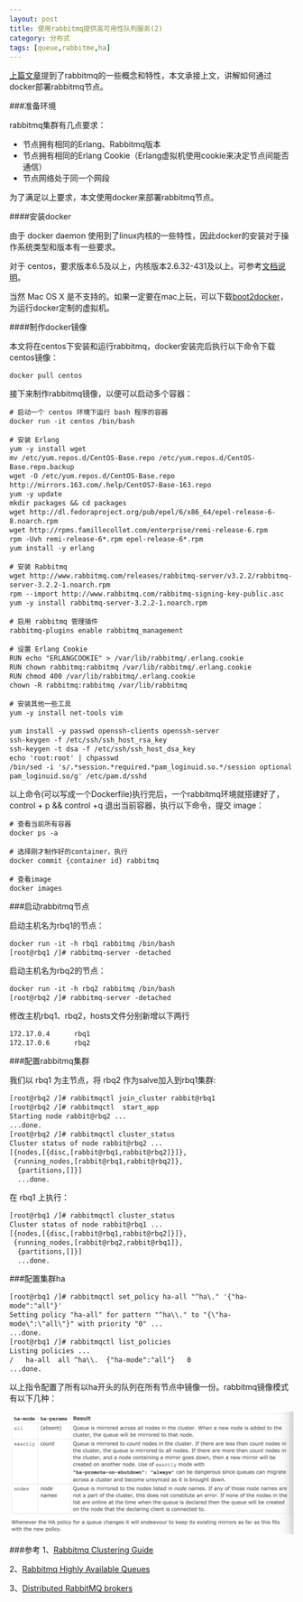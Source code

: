 ```yaml
---
layout: post
title: 使用rabbitmq提供高可用性队列服务(2)
category: 分布式
tags: [queue,rabbitme,ha]
---
```


[上篇文章](/2015/05/30/rabbitmq-cluster-with-high-availability-1/)提到了rabbitmq的一些概念和特性，本文承接上文，讲解如何通过docker部署rabbitmq节点。

###准备环境

rabbitmq集群有几点要求：

* 节点拥有相同的Erlang、Rabbitmq版本
* 节点拥有相同的Erlang Cookie（Erlang虚拟机使用cookie来决定节点间能否通信）
* 节点网络处于同一个网段

为了满足以上要求，本文使用docker来部署rabbitmq节点。

####安装docker

由于 docker daemon 使用到了linux内核的一些特性，因此docker的安装对于操作系统类型和版本有一些要求。

对于 centos，要求版本6.5及以上，内核版本2.6.32-431及以上。可参考[文档说明](https://docs.docker.com/installation/centos/)。

当然 Mac OS X 是不支持的。如果一定要在mac上玩，可以下载[boot2docker](https://github.com/boot2docker/osx-installer/releases)，为运行docker定制的虚拟机。

####制作docker镜像

本文将在centos下安装和运行rabbitmq，docker安装完后执行以下命令下载centos镜像：

    docker pull centos


接下来制作rabbitmq镜像，以便可以启动多个容器：

    # 启动一个 centos 环境下运行 bash 程序的容器
    docker run -it centos /bin/bash

    # 安装 Erlang
    yum -y install wget
    mv /etc/yum.repos.d/CentOS-Base.repo /etc/yum.repos.d/CentOS-Base.repo.backup
    wget -O /etc/yum.repos.d/CentOS-Base.repo http://mirrors.163.com/.help/CentOS7-Base-163.repo
    yum -y update
    mkdir packages && cd packages
    wget http://dl.fedoraproject.org/pub/epel/6/x86_64/epel-release-6-8.noarch.rpm
    wget http://rpms.famillecollet.com/enterprise/remi-release-6.rpm
    rpm -Uvh remi-release-6*.rpm epel-release-6*.rpm
    yum install -y erlang

    # 安装 Rabbitmq
    wget http://www.rabbitmq.com/releases/rabbitmq-server/v3.2.2/rabbitmq-server-3.2.2-1.noarch.rpm
    rpm --import http://www.rabbitmq.com/rabbitmq-signing-key-public.asc
    yum -y install rabbitmq-server-3.2.2-1.noarch.rpm
    
    # 启用 rabbitmq 管理插件
    rabbitmq-plugins enable rabbitmq_management

    # 设置 Erlang Cookie
    RUN echo "ERLANGCOOKIE" > /var/lib/rabbitmq/.erlang.cookie
    RUN chown rabbitmq:rabbitmq /var/lib/rabbitmq/.erlang.cookie
    RUN chmod 400 /var/lib/rabbitmq/.erlang.cookie
    chown -R rabbitmq:rabbitmq /var/lib/rabbitmq

    # 安装其他一些工具
    yum -y install net-tools vim

    yum install -y passwd openssh-clients openssh-server
    ssh-keygen -f /etc/ssh/ssh_host_rsa_key
    ssh-keygen -t dsa -f /etc/ssh/ssh_host_dsa_key
    echo 'root:root' | chpasswd
    /bin/sed -i 's/.*session.*required.*pam_loginuid.so.*/session optional pam_loginuid.so/g' /etc/pam.d/sshd

以上命令(可以写成一个Dockerfile)执行完后，一个rabbitmq环境就搭建好了，control + p && control +q 退出当前容器，执行以下命令，提交 image：

    # 查看当前所有容器
    docker ps -a

    # 选择刚才制作好的container，执行
    docker commit {container id} rabbitmq

    # 查看image
    docker images

###启动rabbitmq节点

启动主机名为rbq1的节点：

    docker run -it -h rbq1 rabbitmq /bin/bash
    [root@rbq1 /]# rabbitmq-server -detached

启动主机名为rbq2的节点：

    docker run -it -h rbq2 rabbitmq /bin/bash
    [root@rbq2 /]# rabbitmq-server -detached

修改主机rbq1、rbq2，hosts文件分别新增以下两行

    172.17.0.4      rbq1
    172.17.0.6      rbq2

###配置rabbitmq集群

我们以 rbq1 为主节点，将 rbq2 作为salve加入到rbq1集群:

    [root@rbq2 /]# rabbitmqctl join_cluster rabbit@rbq1
    [root@rbq2 /]# rabbitmqctl  start_app
    Starting node rabbit@rbq2 ...
    ...done.
    [root@rbq2 /]# rabbitmqctl cluster_status
    Cluster status of node rabbit@rbq2 ...
    [{nodes,[{disc,[rabbit@rbq1,rabbit@rbq2]}]},
     {running_nodes,[rabbit@rbq1,rabbit@rbq2]},
      {partitions,[]}]
      ...done.

在 rbq1 上执行：

    [root@rbq1 /]# rabbitmqctl cluster_status
    Cluster status of node rabbit@rbq1 ...
    [{nodes,[{disc,[rabbit@rbq1,rabbit@rbq2]}]},
     {running_nodes,[rabbit@rbq2,rabbit@rbq1]},
      {partitions,[]}]
      ...done.

###配置集群ha

    [root@rbq1 /]# rabbitmqctl set_policy ha-all "^ha\." '{"ha-mode":"all"}'
    Setting policy "ha-all" for pattern "^ha\\." to "{\"ha-mode\":\"all\"}" with priority "0" ...
    ...done.
    [root@rbq1 /]# rabbitmqctl list_policies
    Listing policies ...
    /   ha-all  all ^ha\\.  {"ha-mode":"all"}   0
    ...done.

以上指令配置了所有以ha开头的队列在所有节点中镜像一份。rabbitmq镜像模式有以下几种：

![rabbitmq-ha](/assets/images/rabbitmq-ha.png)

###参考
1、[Rabbitmq Clustering Guide](https://www.rabbitmq.com/clustering.html)

2、[Rabbitmq Highly Available Queues](https://www.rabbitmq.com/ha.html)

3、[Distributed RabbitMQ brokers](https://www.rabbitmq.com/distributed.html)






